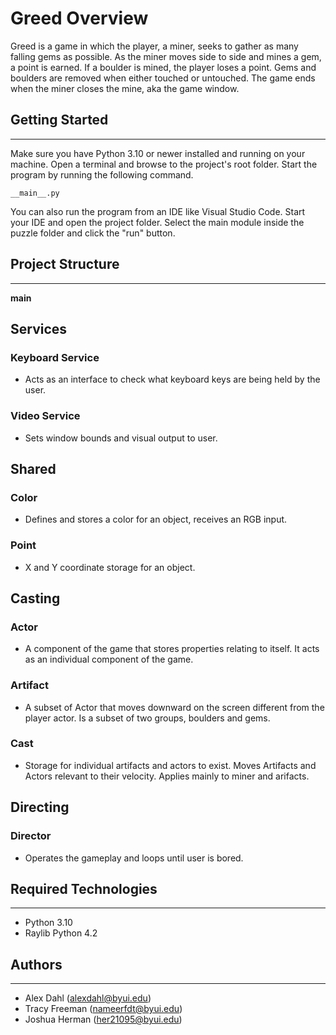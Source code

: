 # Greed Overview
Greed is a game in which the player, a miner, seeks to gather as many falling gems as possible.
As the miner moves side to side and mines a gem, a point is earned. If a boulder is mined, the 
player loses a point. Gems and boulders are removed when either touched or untouched. The game
ends when the miner closes the mine, aka the game window. 

## Getting Started
___

Make sure you have Python 3.10 or newer installed and running on your machine. Open a terminal and 
browse to the project's root folder. Start the program by running the following command.
```
__main__.py
```
You can also run the program from an IDE like Visual Studio Code. Start your IDE and open the 
project folder. Select the main module inside the puzzle folder and click the "run" button.

## Project Structure
___

__main__

## Services

### Keyboard Service

* Acts as an interface to check what keyboard keys are being held by the user. 

### Video Service

* Sets window bounds and visual output to user.

## Shared

### Color

* Defines and stores a color for an object, receives an RGB input.

### Point

* X and Y coordinate storage for an object.

## Casting

### Actor

* A component of the game that stores properties relating to itself. It acts as an individual component of the game.

### Artifact

* A subset of Actor that moves downward on the screen different from the player actor. Is a subset of two groups, boulders and gems.

### Cast

* Storage for individual artifacts and actors to exist. Moves Artifacts and Actors relevant to their velocity. Applies mainly to miner and arifacts.

## Directing

### Director

* Operates the gameplay and loops until user is bored.

## Required Technologies
---
* Python 3.10
* Raylib Python 4.2

## Authors
---
* Alex Dahl (alexdahl@byui.edu)
* Tracy Freeman (nameerfdt@byui.edu)
* Joshua Herman (her21095@byui.edu)